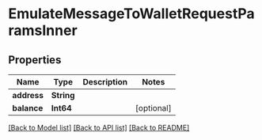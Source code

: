 # EmulateMessageToWalletRequestParamsInner

## Properties
Name | Type | Description | Notes
------------ | ------------- | ------------- | -------------
**address** | **String** |  | 
**balance** | **Int64** |  | [optional] 

[[Back to Model list]](../README.md#documentation-for-models) [[Back to API list]](../README.md#documentation-for-api-endpoints) [[Back to README]](../README.md)


